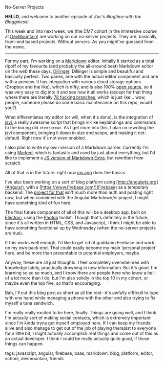 No-Server Projects

__HELLO__, and welcome to another episode of *Zac's Blogtime with the Blogginess!*.

This week and into next week, we (the DM7 cohort in the immersive course at [DevMountain](http://devmounta.in)) are working on our no-server projects. They are, basically, front-end based projects. Without servers. As you might've guessed from the name.

----------

For my part, I'm working on a [Markdown](https://daringfireball.net/projects/markdown/) editor. Initially it started as a total ripoff of my favourite (and probably the all-around best) Markdown editor on the web these days, [Dillinger](http://dillinger.io). Dillinger is simple and beautiful and basically perfect. Two panes, one with the actual editor component and one with a preview. It has integration with various cloud storage options (Dropbox and the like), which is nifty, and is also 100% [open source](https://github.com/joemccann/dillinger), so it was very easy to dig into it and see how it all works (except for that thing where there are literally [78 fucking branches](https://github.com/joemccann/dillinger/branches), which is just like... wow, people, someone please do some basic maintenance on this repo, would you?).

What differentiates my editor (or will, when it's done), is the integration of [jsvi](http://gpl.internetconnection.net/vi/), a really awesome script that brings vi-like keybindings and commands to the boring old `<textarea>`. As I get more into this, I plan on rewriting the jsvi component, bringing it down in size and scope, and making it not-default. Right now it's not even enabled.

I also plan to write my own version of a Markdown parser. Currently I'm using [Marked](https://github.com/chjj/marked), which is fantastic and used by just about everything, but I'd like to implement a [JS version of Markdown Extra](https://github.com/tanakahisateru/js-markdown-extra), but rewritten from scratch.

All of that is in the future. right now [my app](https://github.com/zacanger/markvi) does the basics.

I've also been working on a sort of blog platform using [http://angularjs.org](Angular), with a [https://www.firebase.com/](Firebase) as a temporary backend. The [project for that](https://github.com/zacanger/44y) isn't much more than auth and posting right now, but when combined with the Angular Markdown/vi project, I might have something kind of fun here.

The final future component of all of this will be a desktop app, built on [Electron](http://electron.atom.io/), using the [Photon](http://photonkit.com/) toolkit. Though that's definitely in the future, since it's all written in HTML, CSS, and Javascript, I think I might be able to have something functional up by Wednesday (when the no-server projects are due).

If this works well enough, I'd like to get rid of goddamn Firebase and work on my own back-end. That could easily become my main 'personal project' here, and be more than presentable to potential employers, maybe.

Anyway, these are all just thoughts. I feel completely overwhelmed with knowledge lately, practically drowning in new information. But it's good. I'm learning so so so much, and I know there are people here who know a hell of a lot more than I do, but I'm also solidly in the top 10 in my cohort, or maybe even the top five, so that's encouraging.

Bah, I'll cut this blog post as short as all the rest--it's awfully difficult to type with one hand while managing a phone with the other and also trying to fix myself a tuna sandwich.

I'm really really excited to be here, finally. Things are going well, and I think I'm actually sort of making social contacts, which is extremely important since I'm kinda tryna get myself employed here. If I can keep my friends alive and also manage to get out of the job of playing therapist to everyone for a little bit, I might actually accomplish real things and come out of this as an actual developer. I think I could be really actually quite good, if those things can happen.

tags: javascript, angular, firebase, baas, markdown, blog, platform, editor, school, devmountain, friends

